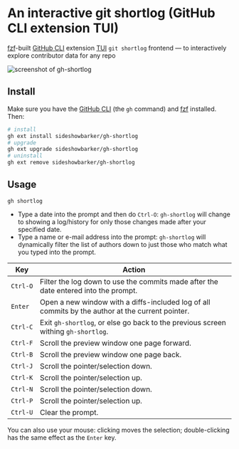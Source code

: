 # An interactive git shortlog (GitHub CLI extension TUI)

[fzf](https://github.com/junegunn/fzf#installation)-built [GitHub CLI](https://github.com/cli/cli) extension [TUI](https://en.wikipedia.org/wiki/Text-based_user_interface) `git shortlog` frontend — to interactively explore contributor data for any repo

<img alt="screenshot of gh-shortlog" src="https://github.com/user-attachments/assets/413c5c74-d143-4bfc-b564-4d842b83123c" />

## Install

Make sure you have the [GitHub CLI](https://github.com/cli/cli#installation) (the `gh` command) and [fzf](https://github.com/junegunn/fzf#installation) installed. Then:

```sh
# install
gh ext install sideshowbarker/gh-shortlog
# upgrade
gh ext upgrade sideshowbarker/gh-shortlog
# uninstall
gh ext remove sideshowbarker/gh-shortlog
```

## Usage

```
gh shortlog
```

- Type a date into the prompt and then do `Ctrl-O`: `gh-shortlog` will change to showing a log/history for only those changes made after your specified date.
- Type a name or e-mail address into the prompt: `gh-shortlog` will dynamically filter the list of authors down to just those who match what you typed into the prompt.

| Key    | Action                                                        |
| ------ | ------------------------------------------------------------- |
| `Ctrl‑O` | Filter the log down to use the commits made after the date entered into the prompt.|
| `Enter`  | Open a new window with a diffs-included log of all commits by the author at the current pointer. |
| `Ctrl‑C` | Exit `gh-shortlog`, or else go back to the previous screen withing `gh-shortlog`. |
| `Ctrl‑F` | Scroll the preview window one page forward. |
| `Ctrl‑B` | Scroll the preview window one page back. |
| `Ctrl‑J` | Scroll the pointer/selection down. |
| `Ctrl‑K` | Scroll the pointer/selection up. |
| `Ctrl‑N` | Scroll the pointer/selection down. |
| `Ctrl‑P` | Scroll the pointer/selection up. |
| `Ctrl‑U` | Clear the prompt. |

You can also use your mouse: clicking moves the selection; double-clicking has the same effect as the `Enter` key.
